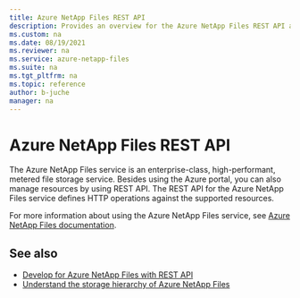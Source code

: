 ```yaml
---
title: Azure NetApp Files REST API
description: Provides an overview for the Azure NetApp Files REST API and links to additional documentation. 
ms.custom: na
ms.date: 08/19/2021
ms.reviewer: na
ms.service: azure-netapp-files
ms.suite: na
ms.tgt_pltfrm: na
ms.topic: reference
author: b-juche
manager: na
---
```

# Azure NetApp Files REST API
The Azure NetApp Files service is an enterprise-class, high-performant, metered file storage service. Besides using the Azure portal, you can also manage resources by using REST API. The REST API for the Azure NetApp Files service defines HTTP operations against the supported resources. 

For more information about using the Azure NetApp Files service, see [Azure NetApp Files documentation](/azure/azure-netapp-files/). 

## See also
* [Develop for Azure NetApp Files with REST API](/azure/azure-netapp-files/azure-netapp-files-develop-with-rest-api)
* [Understand the storage hierarchy of Azure NetApp Files](/azure/azure-netapp-files/azure-netapp-files-understand-storage-hierarchy)
